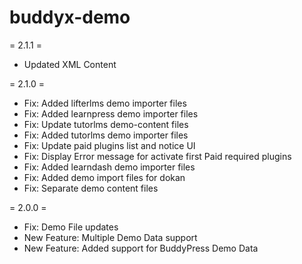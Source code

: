 # buddyx-demo

= 2.1.1 = 
* Updated XML Content

= 2.1.0 = 
* Fix: Added lifterlms demo importer files
* Fix: Added learnpress demo importer files
* Fix: Update tutorlms demo-content files
* Fix: Added tutorlms demo importer files
* Fix: Update paid plugins list and notice UI
* Fix: Display Error message for activate first Paid required plugins
* Fix: Added learndash demo importer files
* Fix: Added demo import files for dokan
* Fix: Separate demo content files

= 2.0.0 = 
* Fix:  Demo File updates
* New Feature: Multiple Demo Data support
* New Feature: Added support for BuddyPress Demo Data
